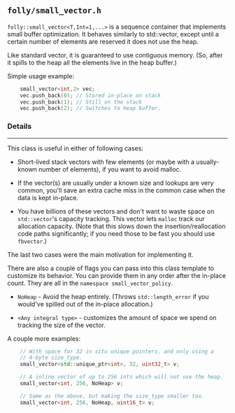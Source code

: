 ## `folly/small_vector.h`

`folly::small_vector<T,Int=1,...>` is a sequence container that
implements small buffer optimization. It behaves similarly to
std::vector, except until a certain number of elements are reserved it
does not use the heap.

Like standard vector, it is guaranteed to use contiguous memory. (So,
after it spills to the heap all the elements live in the heap buffer.)

Simple usage example:

```Cpp
    small_vector<int,2> vec;
    vec.push_back(0); // Stored in-place on stack
    vec.push_back(1); // Still on the stack
    vec.push_back(2); // Switches to heap buffer.
```

### Details

---

This class is useful in either of following cases:

- Short-lived stack vectors with few elements (or maybe with a
  usually-known number of elements), if you want to avoid malloc.

- If the vector(s) are usually under a known size and lookups are very
  common, you'll save an extra cache miss in the common case when the
  data is kept in-place.

- You have billions of these vectors and don't want to waste space on
  `std::vector`'s capacity tracking. This vector lets `malloc` track our
  allocation capacity. (Note that this slows down the
  insertion/reallocation code paths significantly; if you need those
  to be fast you should use `fbvector`.)

The last two cases were the main motivation for implementing it.

There are also a couple of flags you can pass into this class
template to customize its behavior. You can provide them in any
order after the in-place count. They are all in the `namespace small_vector_policy`.

- `NoHeap` - Avoid the heap entirely. (Throws `std::length_error` if
  you would've spilled out of the in-place allocation.)

- `<Any integral type>` - customizes the amount of space we spend on
  tracking the size of the vector.

A couple more examples:

```Cpp
    // With space for 32 in situ unique pointers, and only using a
    // 4-byte size_type.
    small_vector<std::unique_ptr<int>, 32, uint32_t> v;

    // A inline vector of up to 256 ints which will not use the heap.
    small_vector<int, 256, NoHeap> v;

    // Same as the above, but making the size_type smaller too.
    small_vector<int, 256, NoHeap, uint16_t> v;
```

